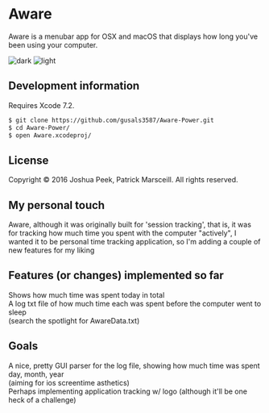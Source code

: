 # Aware

Aware is a menubar app for OSX and macOS that displays how long you've been using your computer.

![dark](https://cloud.githubusercontent.com/assets/896475/12149285/eee30008-b470-11e5-81e9-de7072a11827.png)
![light](https://cloud.githubusercontent.com/assets/896475/12149287/eeeac37e-b470-11e5-9bda-8a2502a39148.png)

## Development information

Requires Xcode 7.2.

``` sh
$ git clone https://github.com/gusals3587/Aware-Power.git
$ cd Aware-Power/
$ open Aware.xcodeproj/
```

## License

Copyright © 2016 Joshua Peek, Patrick Marsceill. All rights reserved.

## My personal touch
Aware, although it was originally built for 'session tracking', that is, it was for tracking how much time you spent with the computer "actively", I wanted it to be personal time tracking application, so I'm adding a couple of new features for my liking

## Features (or changes) implemented so far
Shows how much time was spent today in total  
A log txt file of how much time each was spent before the computer went to sleep  
(search the spotlight for AwareData.txt)

## Goals
A nice, pretty GUI parser for the log file, showing how much time was spent day, month, year  
(aiming for ios screentime asthetics)  
Perhaps implementing application tracking w/ logo (although it'll be one heck of a challenge)
